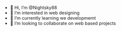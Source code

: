 - 👋 Hi, I’m @Nightsky88
- 👀 I’m interested in web designing
- 🌱 I’m currently learning we developmemt
- 💞️ I’m looking to collaborate on web based projects


<!---
Nightsky88/Nightsky88 is a ✨ special ✨ repository because its `README.md` (this file) appears on your GitHub profile.
You can click the Preview link to take a look at your changes.
--->
